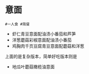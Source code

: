 # 意面

```
#一人食 #简餐
```

- 虾仁青豆意面配油渍小番茄和芦笋
- 洋葱蘑菇彩椒意面配油渍小番茄
- 鸡胸肉千页豆腐青豆意面配蘑菇和洋葱

上面的是复杂版本，简单好吃版本则是

- 地瓜叶蘑菇橄榄油意面